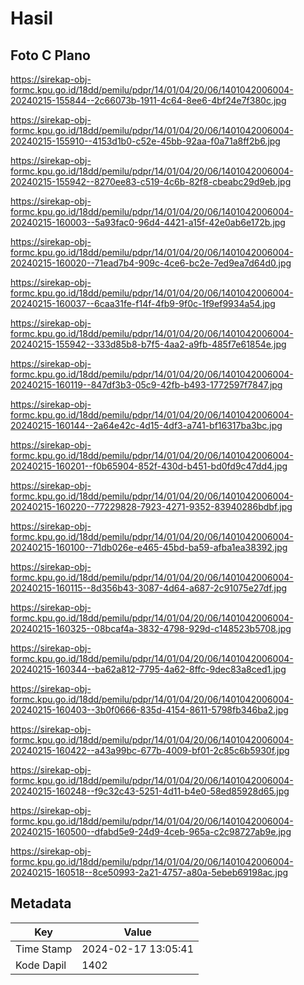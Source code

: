 # Hasil

## Foto C Plano

https://sirekap-obj-formc.kpu.go.id/18dd/pemilu/pdpr/14/01/04/20/06/1401042006004-20240215-155844--2c66073b-1911-4c64-8ee6-4bf24e7f380c.jpg

https://sirekap-obj-formc.kpu.go.id/18dd/pemilu/pdpr/14/01/04/20/06/1401042006004-20240215-155910--4153d1b0-c52e-45bb-92aa-f0a71a8ff2b6.jpg

https://sirekap-obj-formc.kpu.go.id/18dd/pemilu/pdpr/14/01/04/20/06/1401042006004-20240215-155942--8270ee83-c519-4c6b-82f8-cbeabc29d9eb.jpg

https://sirekap-obj-formc.kpu.go.id/18dd/pemilu/pdpr/14/01/04/20/06/1401042006004-20240215-160003--5a93fac0-96d4-4421-a15f-42e0ab6e172b.jpg

https://sirekap-obj-formc.kpu.go.id/18dd/pemilu/pdpr/14/01/04/20/06/1401042006004-20240215-160020--71ead7b4-909c-4ce6-bc2e-7ed9ea7d64d0.jpg

https://sirekap-obj-formc.kpu.go.id/18dd/pemilu/pdpr/14/01/04/20/06/1401042006004-20240215-160037--6caa31fe-f14f-4fb9-9f0c-1f9ef9934a54.jpg

https://sirekap-obj-formc.kpu.go.id/18dd/pemilu/pdpr/14/01/04/20/06/1401042006004-20240215-155942--333d85b8-b7f5-4aa2-a9fb-485f7e61854e.jpg

https://sirekap-obj-formc.kpu.go.id/18dd/pemilu/pdpr/14/01/04/20/06/1401042006004-20240215-160119--847df3b3-05c9-42fb-b493-1772597f7847.jpg

https://sirekap-obj-formc.kpu.go.id/18dd/pemilu/pdpr/14/01/04/20/06/1401042006004-20240215-160144--2a64e42c-4d15-4df3-a741-bf16317ba3bc.jpg

https://sirekap-obj-formc.kpu.go.id/18dd/pemilu/pdpr/14/01/04/20/06/1401042006004-20240215-160201--f0b65904-852f-430d-b451-bd0fd9c47dd4.jpg

https://sirekap-obj-formc.kpu.go.id/18dd/pemilu/pdpr/14/01/04/20/06/1401042006004-20240215-160220--77229828-7923-4271-9352-83940286bdbf.jpg

https://sirekap-obj-formc.kpu.go.id/18dd/pemilu/pdpr/14/01/04/20/06/1401042006004-20240215-160100--71db026e-e465-45bd-ba59-afba1ea38392.jpg

https://sirekap-obj-formc.kpu.go.id/18dd/pemilu/pdpr/14/01/04/20/06/1401042006004-20240215-160115--8d356b43-3087-4d64-a687-2c91075e27df.jpg

https://sirekap-obj-formc.kpu.go.id/18dd/pemilu/pdpr/14/01/04/20/06/1401042006004-20240215-160325--08bcaf4a-3832-4798-929d-c148523b5708.jpg

https://sirekap-obj-formc.kpu.go.id/18dd/pemilu/pdpr/14/01/04/20/06/1401042006004-20240215-160344--ba62a812-7795-4a62-8ffc-9dec83a8ced1.jpg

https://sirekap-obj-formc.kpu.go.id/18dd/pemilu/pdpr/14/01/04/20/06/1401042006004-20240215-160403--3b0f0666-835d-4154-8611-5798fb346ba2.jpg

https://sirekap-obj-formc.kpu.go.id/18dd/pemilu/pdpr/14/01/04/20/06/1401042006004-20240215-160422--a43a99bc-677b-4009-bf01-2c85c6b5930f.jpg

https://sirekap-obj-formc.kpu.go.id/18dd/pemilu/pdpr/14/01/04/20/06/1401042006004-20240215-160248--f9c32c43-5251-4d11-b4e0-58ed85928d65.jpg

https://sirekap-obj-formc.kpu.go.id/18dd/pemilu/pdpr/14/01/04/20/06/1401042006004-20240215-160500--dfabd5e9-24d9-4ceb-965a-c2c98727ab9e.jpg

https://sirekap-obj-formc.kpu.go.id/18dd/pemilu/pdpr/14/01/04/20/06/1401042006004-20240215-160518--8ce50993-2a21-4757-a80a-5ebeb69198ac.jpg


## Metadata

| Key        | Value               |
| ---------- | ------------------- |
| Time Stamp | 2024-02-17 13:05:41 |
| Kode Dapil | 1402                |



